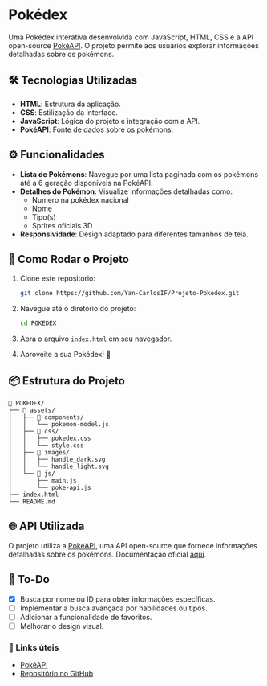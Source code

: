 
# Pokédex

Uma Pokédex interativa desenvolvida com JavaScript, HTML, CSS e a API open-source [PokéAPI](https://pokeapi.co). O projeto permite aos usuários explorar informações detalhadas sobre os pokémons.

## 🛠️ Tecnologias Utilizadas

- **HTML**: Estrutura da aplicação.
- **CSS**: Estilização da interface.
- **JavaScript**: Lógica do projeto e integração com a API.
- **PokéAPI**: Fonte de dados sobre os pokémons.

## ⚙️ Funcionalidades

- **Lista de Pokémons**: Navegue por uma lista paginada com os pokémons até a 6 geração disponíveis na PokéAPI.
- **Detalhes do Pokémon**: Visualize informações detalhadas como:
  - Numero na pokédex nacional
  - Nome
  - Tipo(s)
  - Sprites oficiais 3D
- **Responsividade**: Design adaptado para diferentes tamanhos de tela.

## 🚀 Como Rodar o Projeto

1. Clone este repositório:
   ```bash
   git clone https://github.com/Yan-CarlosIF/Projeto-Pokedex.git
   ```

2. Navegue até o diretório do projeto:
   ```bash
   cd POKEDEX
   ```

3. Abra o arquivo `index.html` em seu navegador.

4. Aproveite a sua Pokédex! 🎉

## 📦 Estrutura do Projeto
```
📂 POKEDEX/
├── 📂 assets/
│   ├── 📂 components/
│   │   └── pokemon-model.js     
│   ├── 📂 css/
│   │   ├── pokedex.css
│   │   └── style.css
│   ├── 📂 images/
│   │   ├── handle_dark.svg
│   │   └── handle_light.svg
│   └── 📂 js/
│       ├── main.js
│       └── poke-api.js
├── index.html
└── README.md
```

## 🌐 API Utilizada

O projeto utiliza a [PokéAPI](https://pokeapi.co), uma API open-source que fornece informações detalhadas sobre os pokémons. Documentação oficial [aqui](https://pokeapi.co/docs/v2).

## 📝 To-Do
- [x] Busca por nome ou ID para obter informações específicas.
- [ ] Implementar a busca avançada por habilidades ou tipos.
- [ ] Adicionar a funcionalidade de favoritos.
- [ ] Melhorar o design visual.

### 🔗 Links úteis
- [PokéAPI](https://pokeapi.co)
- [Repositório no GitHub](https://github.com/seu-usuario/sua-pokedex)

